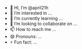 - 👋 Hi, I’m @april21h
- 👀 I’m interested in ...
- 🌱 I’m currently learning ...
- 💞️ I’m looking to collaborate on ...
- 📫 How to reach me ...
- 😄 Pronouns: ...
- ⚡ Fun fact: ...

<!---
april21h/april21h is a ✨ special ✨ repository because its `README.md` (this file) appears on your GitHub profile.
You can click the Preview link to take a look at your changes.
--->
